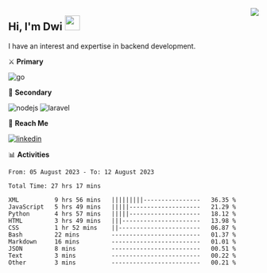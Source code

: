 [<img src="https://komarev.com/ghpvc/?username=masred&color=green&style=flat-square&label=Profile+Views" align="right">](github.com/masred)

## Hi, I'm Dwi <img src="https://raw.githubusercontent.com/MartinHeinz/MartinHeinz/master/wave.gif" width="30px">

I have an interest and expertise in backend development.

⚔️ **Primary**

![go](https://img.shields.io/badge/---?logo=go&label=Golang&style=social)

🔪 **Secondary**

![nodejs](https://img.shields.io/badge/---?logo=node.js&label=Node.js&style=social&logoColor=green)
![laravel](https://img.shields.io/badge/---?logo=laravel&label=Laravel&style=social)

🔗 **Reach Me**

[![linkedin](https://img.shields.io/badge/---?logo=linkedin&label=LinkedIn&style=social)](https://linkedin.com/in/dwifitriyanto)

📊 **Activities**

<!--START_SECTION:waka-->

```all_time
From: 05 August 2023 - To: 12 August 2023

Total Time: 27 hrs 17 mins

XML          9 hrs 56 mins   |||||||||----------------   36.35 %
JavaScript   5 hrs 49 mins   |||||--------------------   21.29 %
Python       4 hrs 57 mins   |||||--------------------   18.12 %
HTML         3 hrs 49 mins   |||----------------------   13.98 %
CSS          1 hr 52 mins    ||-----------------------   06.87 %
Bash         22 mins         -------------------------   01.37 %
Markdown     16 mins         -------------------------   01.01 %
JSON         8 mins          -------------------------   00.51 %
Text         3 mins          -------------------------   00.22 %
Other        3 mins          -------------------------   00.21 %
```

<!--END_SECTION:waka-->

